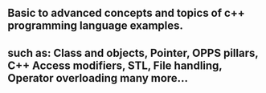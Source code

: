 ## Basic to advanced  concepts and topics of c++ programming language examples.
## such as: **Class and objects, Pointer, OPPS pillars, C++ Access modifiers, STL, File handling, Operator overloading many more...**
